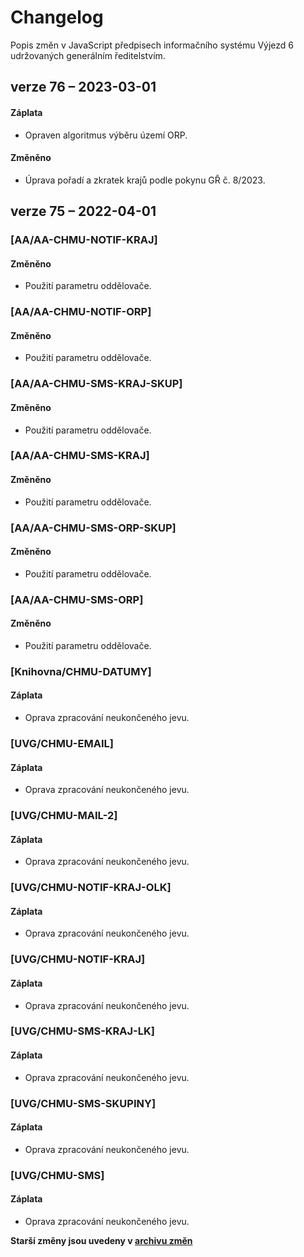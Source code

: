 # Changelog
Popis změn v JavaScript předpisech informačního systému Výjezd 6 udržovaných generálním ředitelstvím.

## verze 76 – 2023-03-01
#### Záplata
- Opraven algoritmus výběru území ORP.

#### Změněno
- Úprava pořadí a zkratek krajů podle pokynu GŘ č. 8/2023.

## verze 75 – 2022-04-01
### [AA/AA-CHMU-NOTIF-KRAJ]
#### Změněno
- Použití parametru oddělovače.

### [AA/AA-CHMU-NOTIF-ORP]
#### Změněno
- Použití parametru oddělovače.

### [AA/AA-CHMU-SMS-KRAJ-SKUP]
#### Změněno
- Použití parametru oddělovače.

### [AA/AA-CHMU-SMS-KRAJ]
#### Změněno
- Použití parametru oddělovače.

### [AA/AA-CHMU-SMS-ORP-SKUP]
#### Změněno
- Použití parametru oddělovače.

### [AA/AA-CHMU-SMS-ORP]
#### Změněno
- Použití parametru oddělovače.

### [Knihovna/CHMU-DATUMY]
#### Záplata
- Oprava zpracování neukončeného jevu.

### [UVG/CHMU-EMAIL]
#### Záplata
- Oprava zpracování neukončeného jevu.

### [UVG/CHMU-MAIL-2]
#### Záplata
- Oprava zpracování neukončeného jevu.

### [UVG/CHMU-NOTIF-KRAJ-OLK]
#### Záplata
- Oprava zpracování neukončeného jevu.

### [UVG/CHMU-NOTIF-KRAJ]
#### Záplata
- Oprava zpracování neukončeného jevu.

### [UVG/CHMU-SMS-KRAJ-LK]
#### Záplata
- Oprava zpracování neukončeného jevu.

### [UVG/CHMU-SMS-SKUPINY]
#### Záplata
- Oprava zpracování neukončeného jevu.

### [UVG/CHMU-SMS]
#### Záplata
- Oprava zpracování neukončeného jevu.

**Starší změny jsou uvedeny v [archivu změn](Archiv-Changelog.md)**
